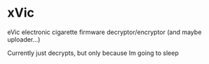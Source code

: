 xVic
====

eVic electronic cigarette firmware decryptor/encryptor (and maybe uploader...)

Currently just decrypts, but only because Im going to sleep
